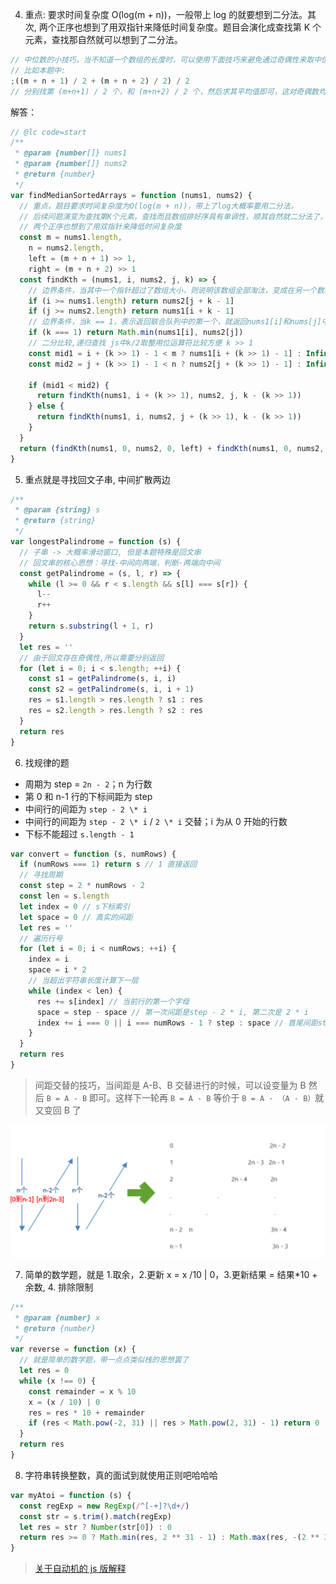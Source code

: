 4. 重点: 要求时间复杂度 O(log(m + n))，一般带上 log 的就要想到二分法。其次, 两个正序也想到了用双指针来降低时间复杂度。题目会演化成查找第 K 个元素，查找那自然就可以想到了二分法。

```js
// 中位数的小技巧，当不知道一个数组的长度时，可以使用下面技巧来避免通过奇偶性来取中位数
// 比如本题中:
;((m + n + 1) / 2 + (m + n + 2) / 2) / 2
// 分别找第 (m+n+1) / 2 个，和 (m+n+2) / 2 个，然后求其平均值即可，这对奇偶数均适用。加入 m+n 为奇数的话，那么其实 (m+n+1) / 2 和 (m+n+2) / 2 的值相等，相当于两个相同的数字相加再除以2，还是其本身。对应数组上记得要减一才是索引
```

解答：

```js
// @lc code=start
/**
 * @param {number[]} nums1
 * @param {number[]} nums2
 * @return {number}
 */
var findMedianSortedArrays = function (nums1, nums2) {
  // 重点，题目要求时间复杂度为O(log(m + n))，带上了log大概率要用二分法，
  // 后续问题演变为查找第K个元素，查找而且数组排好序具有单调性，顺其自然就二分法了，对K二分。
  // 两个正序也想到了用双指针来降低时间复杂度
  const m = nums1.length,
    n = nums2.length,
    left = (m + n + 1) >> 1,
    right = (m + n + 2) >> 1
  const findKth = (nums1, i, nums2, j, k) => {
    // 边界条件，当其中一个指针超过了数组大小，则说明该数组全部淘汰，变成在另一个数组中找第k个
    if (i >= nums1.length) return nums2[j + k - 1]
    if (j >= nums2.length) return nums1[i + k - 1]
    // 边界条件，当k == 1，表示返回联合队列中的第一个，就返回nums1[i]和nums[j]中较小那个
    if (k === 1) return Math.min(nums1[i], nums2[j])
    // 二分比较,递归查找 js中k/2取整用位运算符比较方便 k >> 1
    const mid1 = i + (k >> 1) - 1 < m ? nums1[i + (k >> 1) - 1] : Infinity
    const mid2 = j + (k >> 1) - 1 < n ? nums2[j + (k >> 1) - 1] : Infinity

    if (mid1 < mid2) {
      return findKth(nums1, i + (k >> 1), nums2, j, k - (k >> 1))
    } else {
      return findKth(nums1, i, nums2, j + (k >> 1), k - (k >> 1))
    }
  }
  return (findKth(nums1, 0, nums2, 0, left) + findKth(nums1, 0, nums2, 0, right)) / 2
}
```

5. 重点就是寻找回文子串, 中间扩散两边

```js
/**
 * @param {string} s
 * @return {string}
 */
var longestPalindrome = function (s) {
  // 子串 -> 大概率滑动窗口, 但是本题特殊是回文串
  // 回文串的核心思想：寻找-中间向两端，判断-两端向中间
  const getPalindrome = (s, l, r) => {
    while (l >= 0 && r < s.length && s[l] === s[r]) {
      l--
      r++
    }
    return s.substring(l + 1, r)
  }
  let res = ''
  // 由于回文存在奇偶性,所以需要分别返回
  for (let i = 0; i < s.length; ++i) {
    const s1 = getPalindrome(s, i, i)
    const s2 = getPalindrome(s, i, i + 1)
    res = s1.length > res.length ? s1 : res
    res = s2.length > res.length ? s2 : res
  }
  return res
}
```

6. 找规律的题

- 周期为 step = `2n - 2`；n 为行数
- 第 0 和 n-1 行的下标间距为 step
- 中间行的间距为 `step - 2 \* i`
- 中间行的间距为 `step - 2 \* i` / `2 \* i` 交替；i 为从 0 开始的行数
- 下标不能超过 `s.length - 1`

```js
var convert = function (s, numRows) {
  if (numRows === 1) return s // 1 直接返回
  // 寻找周期
  const step = 2 * numRows - 2
  const len = s.length
  let index = 0 // s下标索引
  let space = 0 // 真实的间距
  let res = ''
  // 遍历行号
  for (let i = 0; i < numRows; ++i) {
    index = i
    space = i * 2
    // 当超出字符串长度计算下一层
    while (index < len) {
      res += s[index] // 当前行的第一个字母
      space = step - space // 第一次间距是step - 2 * i, 第二次是 2 * i
      index += i === 0 || i === numRows - 1 ? step : space // 首尾间距step, 其余间距space
    }
  }
  return res
}
```

> 间距交替的技巧，当间距是 A-B、B 交替进行的时候，可以设变量为 B 然后 `B = A - B` 即可。这样下一轮再 `B = A - B` 等价于 `B = A - （A - B）`就又变回 B 了

![7.12-2022-07-18](https://raw.githubusercontent.com/yokiizx/picgo/main/images/7.12-2022-07-18.png)

7. 简单的数学题，就是 1.取余，2.更新 x = x /10 | 0，3.更新结果 = 结果\*10 + 余数, 4. 排除限制

```js
/**
 * @param {number} x
 * @return {number}
 */
var reverse = function (x) {
  // 就是简单的数学题，带一点点类似栈的思想罢了
  let res = 0
  while (x !== 0) {
    const remainder = x % 10
    x = (x / 10) | 0
    res = res * 10 + remainder
    if (res < Math.pow(-2, 31) || res > Math.pow(2, 31) - 1) return 0
  }
  return res
}
```

8. 字符串转换整数，真的面试到就使用正则吧哈哈哈

```js
var myAtoi = function (s) {
  const regExp = new RegExp(/^[-+]?\d+/)
  const str = s.trim().match(regExp)
  let res = str ? Number(str[0]) : 0
  return res >= 0 ? Math.min(res, 2 ** 31 - 1) : Math.max(res, -(2 ** 31))
}
```

> [关于自动机的 js 版解释](https://leetcode.cn/problems/string-to-integer-atoi/solution/javascriptzi-dong-ji-guan-fang-ti-jie-de-xiang-xi-/)
